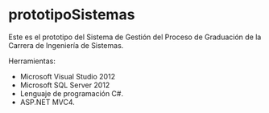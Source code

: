 prototipoSistemas
====================

Este es el prototipo del Sistema de Gestión del Proceso de Graduación de la Carrera de Ingeniería de Sistemas.

Herramientas:
- Microsoft Visual Studio 2012
- Microsoft SQL Server 2012
- Lenguaje de programación C#.
- ASP.NET MVC4.